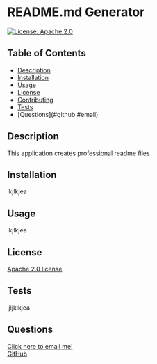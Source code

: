 # README.md Generator
[![License: Apache 2.0](https://img.shields.io/badge/License-Apache_2.0-blue.svg)](https://opensource.org/licenses/Apache-2.0)
## Table of Contents
* [Description](#description)
* [Installation](#installation)
* [Usage](#usage)
* [License](#license)
* [Contributing](#contributing)
* [Tests](#tests)
* [Questions](#github #email)

## Description
This application creates professional readme files

## Installation
lkjlkjea

## Usage
lkjlkjea

## License
<a Notice: this application is covered under an href="https://opensource.org/licenses/Apache-2.0">Apache 2.0 license</a>


## Tests
ljljklkjea

## Questions
<a href="mailto:jessica.stabler@gmail.com"> Click here to email me!</a>
<br>
<a href="https://github.com/jstable1">GitHub</a>
